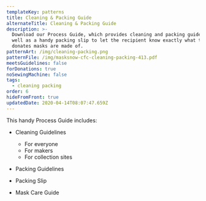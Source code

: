 ```yaml
---
templateKey: patterns
title: Cleaning & Packing Guide
alternateTitle: Cleaning & Packing Guide
description: >-
  Download our Process Guide, which provides cleaning and packing guidelines, as
  well as a handy packing slip to let the recipient know exactly what the
  donates masks are made of.
patternArt: /img/cleaning-packing.png
patternFile: /img/masksnow-cfc-cleaning-packing-413.pdf
meetsGuidelines: false
forDonations: true
noSewingMachine: false
tags:
  - cleaning packing
order: 6
hideFromFront: true
updatedDate: 2020-04-14T08:07:47.659Z
---
```

This handy Process Guide includes:

* Cleaning Guidelines

  * For everyone
  * For makers
  * For collection sites
* Packing Guidelines
* Packing Slip
* Mask Care Guide
